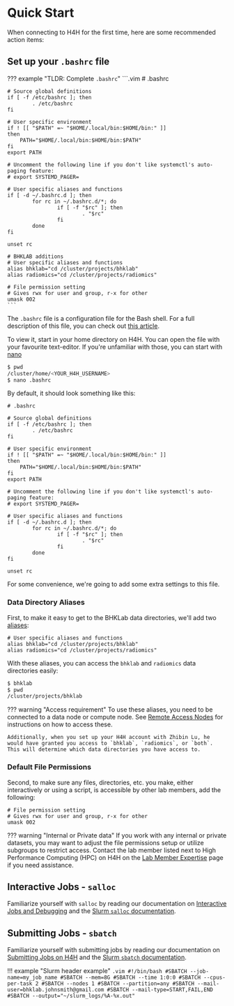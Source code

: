 # Quick Start

When connecting to H4H for the first time, here are some recommended action items:

## Set up your `.bashrc` file

??? example "TLDR: Complete `.bashrc`"
    ```.vim
    # .bashrc

    # Source global definitions
    if [ -f /etc/bashrc ]; then
            . /etc/bashrc
    fi

    # User specific environment
    if ! [[ "$PATH" =~ "$HOME/.local/bin:$HOME/bin:" ]]
    then
        PATH="$HOME/.local/bin:$HOME/bin:$PATH"
    fi
    export PATH

    # Uncomment the following line if you don't like systemctl's auto-paging feature:
    # export SYSTEMD_PAGER=

    # User specific aliases and functions
    if [ -d ~/.bashrc.d ]; then
            for rc in ~/.bashrc.d/*; do
                    if [ -f "$rc" ]; then
                            . "$rc"
                    fi
            done
    fi

    unset rc

    # BHKLAB additions
    # User specific aliases and functions
    alias bhklab="cd /cluster/projects/bhklab"
    alias radiomics="cd /cluster/projects/radiomics"

    # File permission setting
    # Gives rwx for user and group, r-x for other
    umask 002
    ```

The `.bashrc` file is a configuration file for the Bash shell. For a full description of this file, you can check out [this article](https://phoenixnap.com/kb/bashrc#:~:text=bashrc%20file%20is%20a%20configuration,%2C%20shortcuts%2C%20and%20visual%20tweaks.).

To view it, start in your home directory on H4H. You can open the file with your favourite text-editor. If you're unfamiliar with those, you can start with [nano](https://linuxize.com/post/how-to-use-nano-text-editor/)

```bash
$ pwd
/cluster/home/<YOUR_H4H_USERNAME>
$ nano .bashrc
```

By default, it should look something like this:

```.vim
# .bashrc

# Source global definitions
if [ -f /etc/bashrc ]; then
        . /etc/bashrc
fi

# User specific environment
if ! [[ "$PATH" =~ "$HOME/.local/bin:$HOME/bin:" ]]
then
    PATH="$HOME/.local/bin:$HOME/bin:$PATH"
fi
export PATH

# Uncomment the following line if you don't like systemctl's auto-paging feature:
# export SYSTEMD_PAGER=

# User specific aliases and functions
if [ -d ~/.bashrc.d ]; then
        for rc in ~/.bashrc.d/*; do
                if [ -f "$rc" ]; then
                        . "$rc"
                fi
        done
fi

unset rc
```

For some convenience, we're going to add some extra settings to this file.

### Data Directory Aliases
First, to make it easy to get to the BHKLab data directories, we'll add two [aliases](https://medium.com/@jogarcia/bash-aliases-32f648e3a924):

```.vim
# User specific aliases and functions
alias bhklab="cd /cluster/projects/bhklab"
alias radiomics="cd /cluster/projects/radiomics"
```

With these aliases, you can access the `bhklab` and `radiomics` data directories easily:

```bash
$ bhklab
$ pwd
/cluster/projects/bhklab
```

??? warning "Access requirement"
    To use these aliases, you need to be connected to a data node or compute node. See [Remote Access Nodes](https://bhklab.github.io/HPC4Health/setup/02_ssh_into_h4h/#remote-access-nodes) for instructions on how to access these.

    Additionally, when you set up your H4H account with Zhibin Lu, he would have granted you access to `bhklab`, `radiomics`, or `both`. This will determine which data directories you have access to.

### Default File Permissions
Second, to make sure any files, directories, etc. you make, either interactively or using a script, is accessible by other lab members, add the following:

```.vim
# File permission setting
# Gives rwx for user and group, r-x for other
umask 002
```

??? warning "Internal or Private data"
    If you work with any internal or private datasets, you may want to adjust the file permissions setup or utilize subgroups to restrict access. Contact the lab member listed next to High Performance Computing (HPC) on H4H on the [Lab Member Expertise](../../../onboarding_offboarding/Onboarding/lab_member_expertise.md) page if you need assistance.


## Interactive Jobs - `salloc`

Familiarize yourself with `salloc` by reading our documentation on [Interactive Jobs and Debugging](https://bhklab.github.io/HPC4Health/slurm/interactive_jobs/) and the [Slurm `salloc` documentation](https://slurm.schedmd.com/salloc.html).


## Submitting Jobs - `sbatch`
Familiarize yourself with submitting jobs by reading our documentation on [Submitting Jobs on H4H](https://bhklab.github.io/HPC4Health/slurm/submitting_jobs/) and the [Slurm `sbatch` documentation](https://slurm.schedmd.com/sbatch.html).

!!! example "Slurm header example"
    ```.vim
    #!/bin/bash
    #SBATCH --job-name=my_job_name
    #SBATCH --mem=8G
    #SBATCH --time 1:0:0
    #SBATCH --cpus-per-task 2
    #SBATCH --nodes 1
    #SBATCH --partition=any
    #SBATCH --mail-user=bhklab.johnsmith@gmail.com
    #SBATCH --mail-type=START,FAIL,END
    #SBATCH --output="~/slurm_logs/%A-%x.out"
    ```